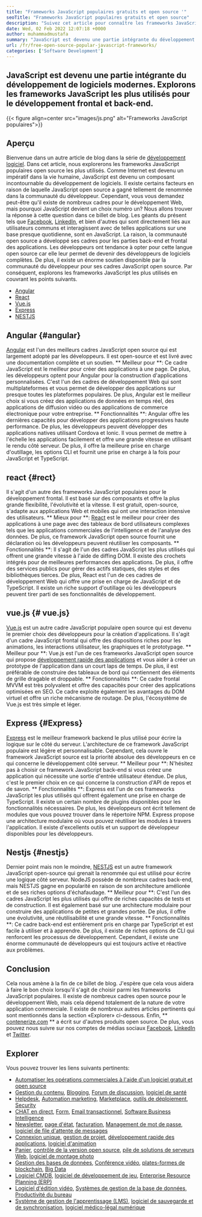 ```yaml
---
title: "Frameworks JavaScript populaires gratuits et open source '" 
seoTitle: "Frameworks JavaScript populaires gratuits et open source" 
description: "Suivez cet article pour connaître les frameworks JavaScript populaires. Examinez et choisissez le meilleur cadre JavaScript gratuit pour créer des applications de niveau d'entreprise." 
date: Wed, 02 Feb 2022 12:07:18 +0000
author: muhammadmustafa
summary: "JavaScript est devenu une partie intégrante du développement de logiciels modernes. Explorons les frameworks JavaScript les plus utilisés pour le développement frontal et back-end." 
url: /fr/free-open-source-popular-javascript-frameworks/
categories: ['Software Development']
---
```


## JavaScript est devenu une partie intégrante du développement de logiciels modernes. Explorons les frameworks JavaScript les plus utilisés pour le développement frontal et back-end.

{{< figure align=center src="images/js.png" alt="Frameworks JavaScript populaires">}}


## Aperçu
Bienvenue dans un autre article de blog dans la série de [développement logiciel][1]. Dans cet article, nous explorerons les frameworks JavaScript populaires open source les plus utilisés. Comme Internet est devenu un impératif dans la vie humaine, JavaScript est devenu un composant incontournable du développement de logiciels. Il existe certains facteurs en raison de laquelle JavaScript open source a gagné tellement de renommée dans la communauté du développeur. Cependant, vous vous demandez peut-être qu'il existe de nombreux cadres pour le développement Web, mais pourquoi JavaScript devient un choix numéro un? Nous allons trouver la réponse à cette question dans ce billet de blog.
Les géants du présent tels que [Facebook][2], [LinkedIn][3], et bien d'autres qui sont directement liés aux utilisateurs communs et interagissent avec de telles applications sur une base presque quotidienne, sont en JavaScript. La raison, la communauté open source a développé ses cadres pour les parties back-end et frontal des applications. Les développeurs ont tendance à opter pour cette langue open source car elle leur permet de devenir des développeurs de logiciels complètes. De plus, il existe un énorme soutien disponible par la communauté du développeur pour ses cadres JavaScript open source. Par conséquent, explorons les frameworks JavaScript les plus utilisés en couvrant les points suivants.
  * [Angular][4]
  * [React][5]
  * [Vue.js][6]
  * [Express][7]
  * [NESTJS][8]

## Angular {#angular}
[Angular][9] est l'un des meilleurs cadres JavaScript open source qui est largement adopté par les développeurs. Il est open-source et est livré avec une documentation complète et un soutien.
** Meilleur pour **: Ce cadre JavaScript est le meilleur pour créer des applications à une page. De plus, les développeurs optent pour Angular pour la construction d'applications personnalisées. C'est l'un des cadres de développement Web qui sont multiplateformes et vous permet de développer des applications sur presque toutes les plateformes populaires. De plus, Angular est le meilleur choix si vous créez des applications de données en temps réel, des applications de diffusion vidéo ou des applications de commerce électronique pour votre entreprise.
** Fonctionnalités **: Angular offre les dernières capacités pour développer des applications progressives haute performance. De plus, les développeurs peuvent développer des applications natives utilisant Cordova et Ionic. Il vous permet de mettre à l'échelle les applications facilement et offre une grande vitesse en utilisant le rendu côté serveur. De plus, il offre la meilleure prise en charge d'outillage, les options CLI et fournit une prise en charge à la fois pour JavaScript et TypeScript.

## react {#rect}
Il s'agit d'un autre des frameworks JavaScript populaires pour le développement frontal. Il est basé sur des composants et offre la plus grande flexibilité, l'évolutivité et la vitesse. Il est gratuit, open-source, s'adapte aux applications Web et mobiles qui ont une interaction intensive des utilisateurs.
** Mieux pour **: [React][10] est le meilleur pour créer des applications à une page avec des tableaux de bord utilisateurs complexes tels que les applications commerciales de l'intelligence et de l'analyse des données. De plus, ce framework JavaScript open source fournit une déclaration où les développeurs peuvent réutiliser les composants.
** Fonctionnalités **: Il s'agit de l'un des cadres JavaScript les plus utilisés qui offrent une grande vitesse à l'aide de diffing DOM. Il existe des crochets intégrés pour de meilleures performances des applications. De plus, il offre des services publics pour gérer des actifs statiques, des styles et des bibliothèques tierces. De plus, React est l'un de ces cadres de développement Web qui offre une prise en charge de JavaScript et de TypeScript. Il existe un riche support d'outillage où les développeurs peuvent tirer parti de ses fonctionnalités de développement.

## vue.js {# vue.js}
[Vue.js][11] est un autre cadre JavaScript populaire open source qui est devenu le premier choix des développeurs pour la création d'applications. Il s'agit d'un cadre JavaScript frontal qui offre des dispositions riches pour les animations, les interactions utilisateur, les graphiques et le prototypage.
** Meilleur pour **: Vue.js est l'un de ces frameworks JavaScript open source qui propose [développement rapide des applications][12] et vous aider à créer un prototype de l'application dans un court laps de temps. De plus, il est préférable de construire des tableaux de bord qui contiennent des éléments de grille dragable et droppable.
** Fonctionnalités **: Ce cadre frontal MVVM est très polyvalent et offre des capacités pour créer des applications optimisées en SEO. Ce cadre exploite également les avantages du DOM virtuel et offre un riche mécanisme de routage. De plus, l'écosystème de Vue.js est très simple et léger.

## Express {#Express}
[Express][13] est le meilleur framework backend le plus utilisé pour écrire la logique sur le côté du serveur. L'architecture de ce framework JavaScript populaire est légère et personnalisable. Cependant, cela ouvre le framework JavaScript source est la priorité absolue des développeurs en ce qui concerne le développement côté serveur.
** Meilleur pour **: N'hésitez pas à choisir ce framework JavaScript back-end si vous créez une application qui nécessite une sortie d'entrée utilisateur étendue. De plus, c'est le premier choix en ce qui concerne la construction d'API de repos et de savon.
** Fonctionnalités **: Express est l'un de ces frameworks JavaScript les plus utilisés qui offrent également une prise en charge de TypeScript. Il existe un certain nombre de plugins disponibles pour les fonctionnalités nécessaires. De plus, les développeurs ont écrit tellement de modules que vous pouvez trouver dans le répertoire NPM. Express propose une architecture modulaire où vous pouvez réutiliser les modules à travers l'application. Il existe d'excellents outils et un support de développeur disponibles pour les développeurs.

## Nestjs {#nestjs}
Dernier point mais non le moindre, [NESTJS][14] est un autre framework JavaScript open-source qui grenait la renommée qui est utilisé pour écrire une logique côté serveur. NodeJS possède de nombreux cadres back-end, mais NESTJS gagne en popularité en raison de son architecture améliorée et de ses riches options d'échafaudage.
** Meilleur pour **: C'est l'un des cadres JavaScript les plus utilisés qui offre de riches capacités de tests et de construction. Il est également basé sur une architecture modulaire pour construire des applications de petites et grandes portée. De plus, il offre une évolutivité, une réutilisabilité et une grande vitesse.
** Fonctionnalités **: Ce cadre back-end est entièrement pris en charge par TypeScript et est facile à utiliser et à apprendre. De plus, il existe de riches options de CLI qui renforcent les processus de développement. Cependant, il existe une énorme communauté de développeurs qui est toujours active et réactive aux problèmes.

## Conclusion
Cela nous amène à la fin de ce billet de blog. J'espère que cela vous aidera à faire le bon choix lorsqu'il s'agit de choisir parmi les frameworks JavaScript populaires. Il existe de nombreux cadres open source pour le développement Web, mais cela dépend totalement de la nature de votre application commerciale. Il existe de nombreux autres articles pertinents qui sont mentionnés dans la section «Explorer» ci-dessous.
Enfin, ** [contenerize.com][15] ** a écrit sur d'autres produits open source. De plus, vous pouvez nous suivre sur nos comptes de médias sociaux [Facebook][16], [LinkedIn][17] et [Twitter][18].

## Explorer
Vous pouvez trouver les liens suivants pertinents:
  * [Automatiser les opérations commerciales à l'aide d'un logiciel gratuit et open source][19]
  * [Gestion du contenu][20], [Blogging][21], [Forum de discussion][22], [logiciel de santé][23]
  * [Helpdesk][24], [Automation marketing][25], [Marketplace][26], [outils de déploiement][27], [Security][28]
  * [CHAT en direct][29], [Form][30], [Email transactionnel][31], [Software Business Intelligence][32]
  * [Newsletter][33], [page d'état][34], [facturation][35], [Management de mot de passe][36], [logiciel de file d'attente de messages][37]
  * [Connexion unique][38], [gestion de projet][39], [développement rapide des applications][12], [logiciel d'animation][40]
  * [Panier][41], [contrôle de la version open source][42], [pile de solutions de serveurs Web][43], [logiciel de montage photo][44]
  * [Gestion des bases de données][45], [Conférence vidéo][46], [plates-formes de blockchain][47], [Big Data][48]
  * [Logiciel CMDB][49], [logiciel de développement de jeu][50], [Enterprise Resource Planning (ERP)][51]
  * [Logiciel d'édition vidéo][52], [Systèmes de gestion de la base de données][53], [Productivité du bureau][54]
  * [Système de gestion de l'apprentissage (LMS)][55], [logiciel de sauvegarde et de synchronisation][56], [logiciel médico-légal numérique][57]

  
[1]: https://products.containerize.com/
[2]: #
[3]: https://www.facebook.com/
[4]: #Angular
[5]: #React
[6]: #Vue.js
[7]: #Express
[8]: #NestJS
[9]: https://angular.io/
[10]: https://reactjs.org/
[11]: https://vuejs.org/
[12]: https://products.containerize.com/rad/
[13]: https://expressjs.com/
[14]: https://nestjs.com/
[15]: https://www.containerize.com/
[16]: https://web.facebook.com/containerize
[17]: https://www.linkedin.com/company/containerize/
[18]: https://twitter.com/containerize_co
[19]: https://blog.containerize.com/blogging/automate-business-operations-using-open-source-software/
[20]: https://products.containerize.com/content-management/
[21]: https://products.containerize.com/blogging/
[22]: https://products.containerize.com/discussion-forum/
[23]: https://products.containerize.com/healthcare-technologies/
[24]: https://products.containerize.com/helpdesk/
[25]: https://products.containerize.com/marketing-automation/
[26]: https://products.containerize.com/marketplace/
[27]: https://products.containerize.com/deployment-tools/
[28]: https://products.containerize.com/security-testing-tools/
[29]: https://products.containerize.com/live-chat/
[30]: https://products.containerize.com/form/
[31]: https://products.containerize.com/transactional-email/
[32]: https://products.containerize.com/business-intelligence/
[33]: https://products.containerize.com/newsletter/
[34]: https://products.containerize.com/status/
[35]: https://products.containerize.com/invoicing/
[36]: https://products.containerize.com/password-management/
[37]: https://products.containerize.com/message-queue-software/
[38]: https://products.containerize.com/single-sign-on/
[39]: https://products.containerize.com/project-management/
[40]: https://products.containerize.com/animation-software/
[41]: https://products.containerize.com/ecommerce/
[42]: https://products.containerize.com/version-control/
[43]: https://products.containerize.com/solution-stack/
[44]: https://products.containerize.com/photo-editing-software/
[45]: https://products.containerize.com/database-management/
[46]: https://products.containerize.com/video-conferencing/
[47]: https://products.containerize.com/blockchain-platforms/
[48]: https://products.containerize.com/big-data/
[49]: https://products.containerize.com/cmdb-software/
[50]: https://products.containerize.com/game-development-software/
[51]: https://products.containerize.com/erp/
[52]: https://products.containerize.com/video-editing-software/
[53]: https://products.containerize.com/database-management-system/
[54]: https://products.containerize.com/office-productivity/
[55]: https://products.containerize.com/lms/
[56]: https://products.containerize.com/backup-and-sync/
[57]: https://products.containerize.com/digital-forensic-software/
